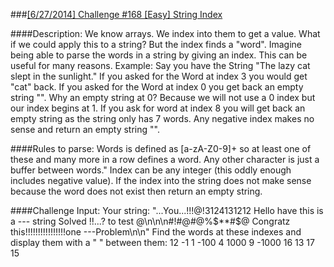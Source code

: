 ###[[6/27/2014] Challenge #168 [Easy] String Index](http://www.reddit.com/r/dailyprogrammer/comments/299hvt/6272014_challenge_168_easy_string_index/)

####Description:
We know arrays. We index into them to get a value. What if we could apply this to a string? But the index finds a "word". Imagine being able to parse the words in a string by giving an index. This can be useful for many reasons.
Example:
Say you have the String "The lazy cat slept in the sunlight."
If you asked for the Word at index 3 you would get "cat" back. If you asked for the Word at index 0 you get back an empty string "". Why an empty string at 0? Because we will not use a 0 index but our index begins at 1. If you ask for word at index 8 you will get back an empty string as the string only has 7 words. Any negative index makes no sense and return an empty string "".

####Rules to parse:
Words is defined as [a-zA-Z0-9]+ so at least one of these and many more in a row defines a word.
Any other character is just a buffer between words."
Index can be any integer (this oddly enough includes negative value).
If the index into the string does not make sense because the word does not exist then return an empty string.

####Challenge Input:
Your string:
    "...You...!!!@!3124131212 Hello have this is a --- string Solved !!...? to test @\n\n\n#!#@#@%$**#$@ Congratz this!!!!!!!!!!!!!!!!one ---Problem\n\n"
Find the words at these indexes and display them with a " " between them: 12 -1 1 -100 4 1000 9 -1000 16 13 17 15
